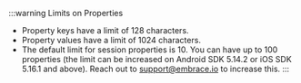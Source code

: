 :::warning Limits on Properties
* Property keys have a limit of 128 characters.
* Property values have a limit of 1024 characters.
* The default limit for session properties is 10. You can have up to 100 properties (the limit can be increased on Android SDK 5.14.2 or iOS SDK 5.16.1 and above). Reach out to support@embrace.io to increase this.
:::
